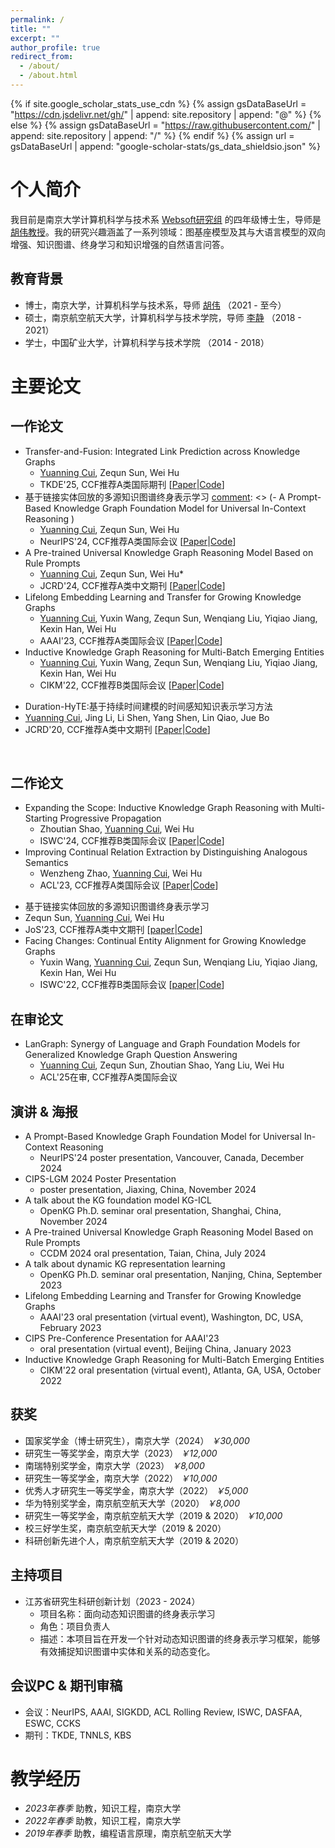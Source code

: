 ```yaml
---
permalink: /
title: ""
excerpt: ""
author_profile: true
redirect_from: 
  - /about/
  - /about.html
---
```

{% if site.google_scholar_stats_use_cdn %}
{% assign gsDataBaseUrl = "https://cdn.jsdelivr.net/gh/" | append: site.repository | append: "@" %}
{% else %}
{% assign gsDataBaseUrl = "https://raw.githubusercontent.com/" | append: site.repository | append: "/" %}
{% endif %}
{% assign url = gsDataBaseUrl | append: "google-scholar-stats/gs_data_shieldsio.json" %}
<span class='anchor' id='about-me'></span>
# 个人简介
我目前是南京大学计算机科学与技术系 [Websoft研究组](http://ws.nju.edu.cn/wiki/Wiki.jsp?page=Websoft) 的四年级博士生，导师是 [胡伟教授](http://ws.nju.edu.cn/~whu)。我的研究兴趣涵盖了一系列领域：图基座模型及其与大语言模型的双向增强、知识图谱、终身学习和知识增强的自然语言问答。
## 教育背景
- 博士，南京大学，计算机科学与技术系，导师 [胡伟](http://ws.nju.edu.cn/~whu) （2021 - 至今）
- 硕士，南京航空航天大学，计算机科学与技术学院，导师 [李静](https://faculty.nuaa.edu.cn/lj12/zh_CN/index.htm) （2018 - 2021）
- 学士，中国矿业大学，计算机科学与技术学院 （2014 - 2018）

[comment]: <> (# Recent News)
[comment]: <> (- [*2025.02*] One 1st-author paper accepted to TKDE'2025!)
[comment]: <> (- [*2024.11*] Invited by OpenKG to give a [talk]&#40;https://github.com/nju-websoft/KG-ICL/blob/main/OpenKG-Slides-11.21.pdf&#41; on KG-ICL at Tongji University!)
[comment]: <> (- [*2024.11*] Invited by [LMG 2024]&#40;http://lmg.cipsc.org.cn/conference/cips-lmg2024/index.html&#41; to show our [poster]&#40;https://github.com/nju-websoft/KG-ICL/blob/main/poster.pdf&#41; about KG-ICL!)
[comment]: <> (- [*2024.11*] Awarded the National Scholarship!)
[comment]: <> (- [*2024.09*] One 1st-author paper accepted to NeurIPS'2024!)
[comment]: <> (- [*2024.07*] Invited by [CCDM 2024]&#40;https://ccf.org.cn/CCDM2024/general_3024&#41; to give a talk on RulePrem.)
[comment]: <> (- [*2024.06*] One 2nd-author paper accepted to ISWC'2024!)
[comment]: <> (- [*2024.05*] One 1st-author paper accepted to JCRD'2024!)
[comment]: <> (- [*2024.05*] One research project &#40;led by me&#41; under the Jiangsu Province Graduate Innovation Program, successfully concluded!)
# 主要论文
## 一作论文
- Transfer-and-Fusion: Integrated Link Prediction across Knowledge Graphs
  - <u>Yuanning Cui</u>, Zequn Sun, Wei Hu 
  - TKDE'25, CCF推荐A类国际期刊 \[[Paper](https://ieeexplore.ieee.org/document/10897840)\|[Code](https://github.com/websoft/CLP)\] 
- 基于链接实体回放的多源知识图谱终身表示学习
[comment]: <> (- A Prompt-Based Knowledge Graph Foundation Model for Universal In-Context Reasoning )
  - <u>Yuanning Cui</u>, Zequn Sun, Wei Hu
  - NeurIPS'24, CCF推荐A类国际会议 \[[Paper](http://ar*xiv.org/abs/2410.12288)\|[Code](https://github.com/nju-websoft/KG-ICL)\]
- A Pre-trained Universal Knowledge Graph Reasoning Model Based on Rule Prompts
  - <u>Yuanning Cui</u>, Zequn Sun, Wei Hu* 
  - JCRD'24, CCF推荐A类中文期刊 \[[Paper](https://kns.cnki.net/kcms2/article/abstract?v=Dm4VI7mKrXM7LHO7XuR5Ah1spGUmXEYVjzxlukLRdzjDjjtsVlP874zQ4fWBzBskh7KSAIM4x4wp5d3rYYrZNNZn04-R1dXZ8s1HxHrepbHqk2hpllLo1B6ca57ZBpnKmPVjANx6qVXMqXQycCrajoJ09aTWDb5ZN6UaXGuPOiC6WJAO7_JHKXwlj2C2SG1z&uniplatform=NZKPT&language=CHS)\|[Code](#)\]
- Lifelong Embedding Learning and Transfer for Growing Knowledge Graphs 
  - <u>Yuanning Cui</u>, Yuxin Wang, Zequn Sun, Wenqiang Liu, Yiqiao Jiang, Kexin Han, Wei Hu  
  - AAAI'23, CCF推荐A类国际会议 \[[Paper](https://ojs.aaai.org/index.php/AAAI/article/view/25539/25311)\|[Code](https://github.com/nju-websoft/LKGE)\]
- Inductive Knowledge Graph Reasoning for Multi-Batch Emerging Entities 
  - <u>Yuanning Cui</u>, Yuxin Wang, Zequn Sun, Wenqiang Liu, Yiqiao Jiang, Kexin Han, Wei Hu 
  - CIKM'22, CCF推荐B类国际会议 \[[Paper](https://arxiv.org/pdf/2208.10378)\|[Code](https://github.com/nju-websoft/MBE)\]

[comment]: <> (- Duration-HyTE: A Time-Aware Knowledge Representation Learning Method Based on Duration Modeling)
- 	Duration-HyTE:基于持续时间建模的时间感知知识表示学习方法
  - <u>Yuanning Cui</u>, Jing Li, Li Shen, Yang Shen, Lin Qiao, Jue Bo
  - JCRD'20, CCF推荐A类中文期刊 \[[Paper](https://kns.cnki.net/kcms2/article/abstract?v=iAN2XHIMbKv9vGU554HyrEtVJcU5_YanS7VkxsgoI5O3ICEpPdsZsnBsZwd_ppH_Fo4uZv2sgGz4J1jcwPfUlqsb_iwt2quuKzaLT39NPaO6sDV6mwGh9Z_Zs5yj_OPjngJDE-F8mksSLxl98nxgTznUyxHut420VQhHQJUsXpD-B2u5yZC-r81E9tSborFn&uniplatform=NZKPT&language=CHS)\|[Code](#)\]

<br>

## 二作论文
- Expanding the Scope: Inductive Knowledge Graph Reasoning with Multi-Starting Progressive Propagation  
  - Zhoutian Shao, <u>Yuanning Cui</u>, Wei Hu   
  - ISWC'24, CCF推荐B类国际会议 \[[Paper](https://arxiv.org/pdf/2407.10430)\|[Code](https://github.com/nju-websoft/MStar)\] 
- Improving Continual Relation Extraction by Distinguishing Analogous Semantics  
  - Wenzheng Zhao, <u>Yuanning Cui</u>, Wei Hu 
  - ACL'23, CCF推荐A类国际会议 \[[Paper](https://arxiv.org/pdf/2305.06620)\|[Code](https://github.com/nju-websoft/CEAR)\] 

[comment]: <> (- Lifelong Representation Learning of Multi-sourced Knowledge Graphs via Linked Entity Replay  )
- 	基于链接实体回放的多源知识图谱终身表示学习
  - Zequn Sun, <u>Yuanning Cui</u>, Wei Hu  
  - JoS'23, CCF推荐A类中文期刊 \[[paper](https://www.jos.org.cn/josen/article/pdf/6887)\|[Code](https://github.com/nju-websoft/LifeKE)\] 
  - Facing Changes: Continual Entity Alignment for Growing Knowledge Graphs  
    - Yuxin Wang, <u>Yuanning Cui</u>, Zequn Sun, Wenqiang Liu, Yiqiao Jiang, Kexin Han, Wei Hu  
    - ISWC'22, CCF推荐B类国际会议 \[[paper](https://arxiv.org/pdf/2207.11436)\|[Code](https://github.com/nju-websoft/ContEA)\] 

## 在审论文
- LanGraph: Synergy of Language and Graph Foundation Models for Generalized Knowledge Graph Question Answering
  - <u>Yuanning Cui</u>, Zequn Sun, Zhoutian Shao, Yang Liu, Wei Hu
  - ACL'25在审, CCF推荐A类国际会议 

## 演讲 & 海报
- A Prompt-Based Knowledge Graph Foundation Model for Universal In-Context Reasoning 
  - NeurIPS'24 poster presentation, Vancouver, Canada, December 2024
- CIPS-LGM 2024 Poster Presentation 
  - poster presentation, Jiaxing, China, November 2024
- A talk about the KG foundation model KG-ICL
  - OpenKG Ph.D. seminar oral presentation, Shanghai, China, November 2024
- A Pre-trained Universal Knowledge Graph Reasoning Model Based on Rule Prompts
  - CCDM 2024 oral presentation, Taian, China, July 2024
- A talk about dynamic KG representation learning  
  - OpenKG Ph.D. seminar oral presentation, Nanjing, China, September 2023
- Lifelong Embedding Learning and Transfer for Growing Knowledge Graphs
    - AAAI'23 oral presentation (virtual event), Washington, DC, USA, February 2023
- CIPS Pre-Conference Presentation for AAAI'23
  - oral presentation (virtual event), Beijing China, January 2023
- Inductive Knowledge Graph Reasoning for Multi-Batch Emerging Entities
  - CIKM'22 oral presentation (virtual event), Atlanta, GA, USA, October 2022

## 获奖
- 国家奖学金（博士研究生），南京大学（2024） *￥30,000*
- 研究生一等奖学金，南京大学（2023） *￥12,000*
- 南瑞特别奖学金，南京大学（2023） *￥8,000*
- 研究生一等奖学金，南京大学（2022） *￥10,000*
- 优秀人才研究生一等奖学金，南京大学（2022） *￥5,000*
- 华为特别奖学金，南京航空航天大学（2020） *￥8,000*
- 研究生一等奖学金，南京航空航天大学（2019 & 2020） *￥10,000*
- 校三好学生奖，南京航空航天大学（2019 & 2020）
- 科研创新先进个人，南京航空航天大学（2019 & 2020）

## 主持项目
- 江苏省研究生科研创新计划（2023 - 2024）
  - 项目名称：面向动态知识图谱的终身表示学习
  - 角色：项目负责人
  - 描述：本项目旨在开发一个针对动态知识图谱的终身表示学习框架，能够有效捕捉知识图谱中实体和关系的动态变化。

## 会议PC & 期刊审稿
- 会议：NeurIPS, AAAI, SIGKDD, ACL Rolling Review, ISWC, DASFAA, ESWC, CCKS
- 期刊：TKDE, TNNLS, KBS
  
# 教学经历
- *2023年春季* 助教，知识工程，南京大学
- *2022年春季* 助教，知识工程，南京大学
- *2019年春季* 助教，编程语言原理，南京航空航天大学